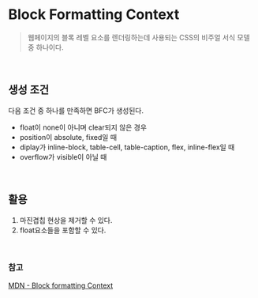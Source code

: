 # Block Formatting Context

> 웹페이지의 블록 레벨 요소를 렌더링하는데 사용되는 CSS의 비주얼 서식 모델 중 하나이다.

<br>

## 생성 조건
다음 조건 중 하나를 만족하면 BFC가 생성된다.
- float이 none이 아니며 clear되지 않은 경우
- position이 absolute, fixed일 때
- diplay가 inline-block, table-cell, table-caption, flex, inline-flex일 때
- overflow가 visible이 아닐 때

<br>

## 활용
1. 마진겹칩 현상을 제거할 수 있다.
2. float요소들을 포함할 수 있다.

<br>

### 참고
[MDN - Block formatting Context](https://developer.mozilla.org/ko/docs/Web/Guide/CSS/Block_formatting_context)